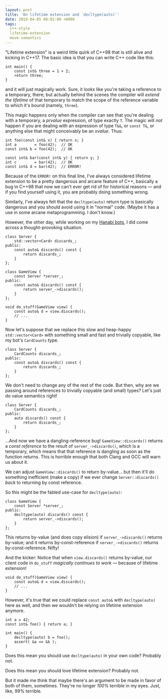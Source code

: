 ```yaml
---
layout: post
title: 'On lifetime extension and `decltype(auto)`'
date: 2018-04-05 00:02:00 +0000
tags:
  c++-style
  lifetime-extension
  move-semantics
---
```


"Lifetime extension" is a weird little quirk of C++98 that is still alive and
kicking in C++17. The basic idea is that you can write C++ code like this:

    int main() {
        const int& three = 1 + 2;
        return three;
    }

and it will just magically work. Sure, it *looks* like you're taking a reference
to a temporary, there; but actually behind the scenes the compiler will _extend
the lifetime_ of that temporary to match the scope of the reference variable
to which it's bound (namely, `three`).

This magic happens only when the compiler can see that you're dealing with a
temporary, a _prvalue_ expression, of type exactly `T`. The magic will *not* happen if
you are dealing with an expression of type `T&&`, or `const T&`, or anything else
that might conceivably be an _xvalue_. Thus:

    int foo(const int& x) { return x; }
    int a        = foo(42);  // OK
    const int& b = foo(42);  // OK

    const int& bar(const int& y) { return y; }
    int c        = bar(42);  // OK
    const int& d = bar(42);  // ERROR!

Because of the `ERROR!` on this final line, I've always considered lifetime extension
to be a pretty dangerous and arcane feature of C++, basically a bug in C++98 that
now we can't ever get rid of for historical reasons — and if you find yourself
using it, you are probably doing something wrong.

Similarly, I've always felt that the `decltype(auto)` return type is basically
dangerous and you should avoid using it in "normal" code. (Maybe it has a use
in some arcane metaprogramming. I don't know.)

However, the other day, while working on my [Hanabi bots](/blog/2018/03/29/hat-guessing-in-hanabi/),
I did come across a thought-provoking situation.

    class Server {
        std::vector<Card> discards_;
    public:
        const auto& discards() const {
            return discards_;
        }
    };

    class GameView {
        const Server *server_;
    public:
        const auto& discards() const {
            return server_->discards();
        }
    };

    void do_stuff(GameView view) {
        const auto& d = view.discards();
        // ...
    }

Now let's suppose that we replace this slow and heap-happy `std::vector<Card>`
with something small and fast and trivially copyable, like my bot's `CardCounts`
type.

    class Server {
        CardCounts discards_;
    public:
        const auto& discards() const {
            return discards_;
        }
    };

We don't need to change any of the rest of the code.
But then, why are we passing around references to trivially copyable (and small)
types? Let's just do value semantics right!

    class Server {
        CardCounts discards_;
    public:
        auto discards() const {
            return discards_;
        }
    };

...And now we have a dangling-reference bug! `GameView::discards()` returns
a *const reference* to the result of `server_->discards()`, which is a temporary,
which means that that reference is dangling as soon as the function returns.
This is horrible enough that both Clang and GCC will warn us about it.

We can adjust `GameView::discards()` to return by-value... but then it'll
do something inefficient (make a copy) if we ever change `Server::discards()`
*back* to returning by const reference.

So this might be the fabled use-case for `decltype(auto)`:

    class GameView {
        const Server *server_;
    public:
        decltype(auto) discards() const {
            return server_->discards();
        }
    };

This returns by-value (and does copy elision) if `server_->discards()` returns by-value;
and it returns by-const-reference if `server_->discards()` returns by-const-reference.
Nifty!

And the kicker: Notice that when `view.discards()` returns by-value,
our client code in `do_stuff` *magically continues to work* — because of
lifetime extension!

    void do_stuff(GameView view) {
        const auto& d = view.discards();
        // ...
    }

However, it's true that we could replace `const auto&` with `decltype(auto)` here
as well, and then we wouldn't be relying on lifetime extension anymore.

    int a = 42;
    const int& foo() { return a; }

    int main() {
        decltype(auto) b = foo();
        assert( &a == &b );
    }

Does this mean you should use `decltype(auto)` in your own code? Probably not.

Does this mean you should love lifetime extension? Probably not.

But it made me think that maybe there's an argument to be made in favor of
both of them, sometimes. They're no longer *100%* terrible in my eyes.
Just, like, 99% terrible.
